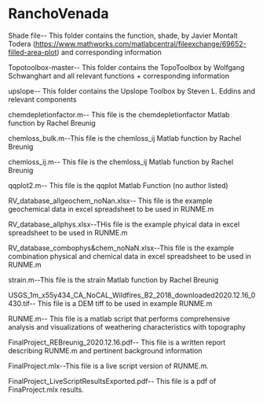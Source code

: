 # RanchoVenada

Shade file-- This folder contains the function, shade, by Javier Montalt Todera (https://www.mathworks.com/matlabcentral/fileexchange/69652-filled-area-plot) and corresponding information

Topotoolbox-master-- This folder contains the TopoToolbox by Wolfgang Schwanghart and all relevant functions + corresponding information

upslope-- This folder contains the Upslope Toolbox by Steven L. Eddins and relevant components

chemdepletionfactor.m-- This file is the chemdepletionfactor Matlab function by Rachel Breunig

chemloss_bulk.m--This file is the chemloss_ij Matlab function by Rachel Breunig

chemloss_ij.m-- This file is the chemloss_ij Matlab function by Rachel Breunig

qqplot2.m-- This file is the qqplot Matlab Function (no author listed)

RV_database_allgeochem_noNan.xlsx-- This file is the example geochemical data in excel spreadsheet to be used in RUNME.m

RV_database_allphys.xlsx--THis file is the example phyical data in excel spreadsheet to be used in RUNME.m

RV_database_combophys&chem_noNaN.xlsx--This file is the example combination physical and chemical data in excel spreadsheet to be used in RUNME.m

strain.m--This file is the strain Matlab function by Rachel Breunig

USGS_1m_x55y434_CA_NoCAL_Wildfires_B2_2018_downloaded2020.12.16_0430.tif-- This file is a DEM tiff to be used in example RUNME.m

RUNME.m-- This file is a matlab script that performs comprehensive analysis and visualizations of weathering characteristics with topography

FinalProject_REBreunig_2020.12.16.pdf-- This file is a written report describing RUNME.m and pertinent background information

FinalProject.mlx--This file is a live script version of RUNME.m.

FinalProject_LiveScriptResultsExported.pdf-- This file is a pdf of FinaProject.mlx results.
